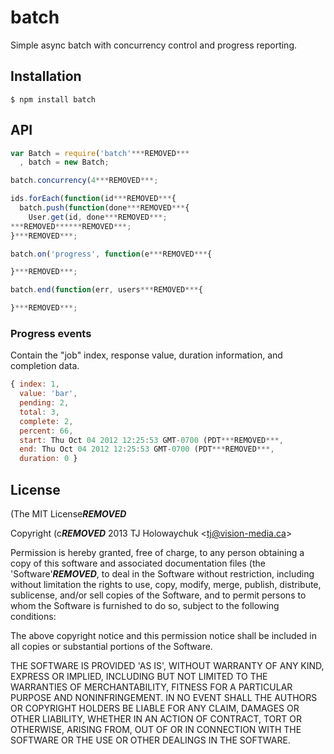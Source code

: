 
# batch

  Simple async batch with concurrency control and progress reporting.

## Installation

```
$ npm install batch
```

## API

```js
var Batch = require('batch'***REMOVED***
  , batch = new Batch;

batch.concurrency(4***REMOVED***;

ids.forEach(function(id***REMOVED***{
  batch.push(function(done***REMOVED***{
    User.get(id, done***REMOVED***;
***REMOVED******REMOVED***;
}***REMOVED***;

batch.on('progress', function(e***REMOVED***{

}***REMOVED***;

batch.end(function(err, users***REMOVED***{

}***REMOVED***;
```

### Progress events

  Contain the "job" index, response value, duration information, and completion data.

```js
{ index: 1,
  value: 'bar',
  pending: 2,
  total: 3,
  complete: 2,
  percent: 66,
  start: Thu Oct 04 2012 12:25:53 GMT-0700 (PDT***REMOVED***,
  end: Thu Oct 04 2012 12:25:53 GMT-0700 (PDT***REMOVED***,
  duration: 0 }
```

## License

(The MIT License***REMOVED***

Copyright (c***REMOVED*** 2013 TJ Holowaychuk &lt;tj@vision-media.ca&gt;

Permission is hereby granted, free of charge, to any person obtaining
a copy of this software and associated documentation files (the
'Software'***REMOVED***, to deal in the Software without restriction, including
without limitation the rights to use, copy, modify, merge, publish,
distribute, sublicense, and/or sell copies of the Software, and to
permit persons to whom the Software is furnished to do so, subject to
the following conditions:

The above copyright notice and this permission notice shall be
included in all copies or substantial portions of the Software.

THE SOFTWARE IS PROVIDED 'AS IS', WITHOUT WARRANTY OF ANY KIND,
EXPRESS OR IMPLIED, INCLUDING BUT NOT LIMITED TO THE WARRANTIES OF
MERCHANTABILITY, FITNESS FOR A PARTICULAR PURPOSE AND NONINFRINGEMENT.
IN NO EVENT SHALL THE AUTHORS OR COPYRIGHT HOLDERS BE LIABLE FOR ANY
CLAIM, DAMAGES OR OTHER LIABILITY, WHETHER IN AN ACTION OF CONTRACT,
TORT OR OTHERWISE, ARISING FROM, OUT OF OR IN CONNECTION WITH THE
SOFTWARE OR THE USE OR OTHER DEALINGS IN THE SOFTWARE.
